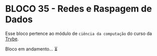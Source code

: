 # BLOCO 35 - Redes e Raspagem de Dados



Esse bloco pertence ao módulo de `ciência da computação` do curso da [Trybe](https://www.betrybe.com/). 

Bloco em andamento... :hourglass_flowing_sand:
